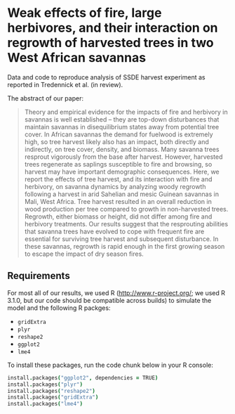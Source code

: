 Weak effects of fire, large herbivores, and their interaction on regrowth of harvested trees in two West African savannas
=================

Data and code to reproduce analysis of SSDE harvest experiment as reported in Tredennick et al. (in review).

The abstract of our paper:
>Theory and empirical evidence for the impacts of fire and herbivory in savannas is well established – they are top-down disturbances that maintain savannas in disequilibrium states away from potential tree cover. In African savannas the demand for fuelwood is extremely high, so tree harvest likely also has an impact, both directly and indirectly, on tree cover, density, and biomass. Many savanna trees resprout vigorously from the base after harvest. However, harvested trees regenerate as saplings susceptible to fire and browsing, so harvest may have important demographic consequences. Here, we report the effects of tree harvest, and its interaction with fire and herbivory, on savanna dynamics by analyzing woody regrowth following a harvest in arid Sahelian and mesic Guinean savannas in Mali, West Africa. Tree harvest resulted in an overall reduction in wood production per tree compared to growth in non-harvested trees. Regrowth, either biomass or height, did not differ among fire and herbivory treatments. Our results suggest that the resprouting abilities that savanna trees have evolved to cope with frequent fire are essential for surviving tree harvest and subsequent disturbance. In these savannas, regrowth is rapid enough in the first growing season to escape the impact of dry season fires.

Requirements
------------------------
For most all of our results, we used R (http://www.r-project.org/; we used R 3.1.0, but our code should be compatible across builds) to simulate the model and the following R packges:

* ``gridExtra``
* ``plyr``
* ``reshape2``
* ``ggplot2``
* ``lme4``

To install these packages, run the code chunk below in your R console:

```coffee
install.packages("ggplot2", dependencies = TRUE)
install.packages("plyr")
install.packages("reshape2")
install.packages("gridExtra")
install.packages("lme4")
```
